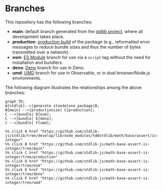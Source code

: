 <!--

@license Apache-2.0

Copyright (c) 2022 The Stdlib Authors.

Licensed under the Apache License, Version 2.0 (the "License");
you may not use this file except in compliance with the License.
You may obtain a copy of the License at

    http://www.apache.org/licenses/LICENSE-2.0

Unless required by applicable law or agreed to in writing, software
distributed under the License is distributed on an "AS IS" BASIS,
WITHOUT WARRANTIES OR CONDITIONS OF ANY KIND, either express or implied.
See the License for the specific language governing permissions and
limitations under the License.

-->

# Branches

This repository has the following branches:

-   **main**: default branch generated from the [stdlib project][stdlib-url], where all development takes place.
-   **production**: [production build][production-url] of the package (e.g., reformatted error messages to reduce bundle sizes and thus the number of bytes transmitted over a network).
-   **esm**: [ES Module][esm-url] branch for use via a `script` tag without the need for installation and bundlers.
-   **deno**: [Deno][deno-url] branch for use in Deno.
-   **umd**: [UMD][umd-url] branch for use in Observable, or in dual browser/Node.js environments.

The following diagram illustrates the relationships among the above branches:

```mermaid
graph TD;
A[stdlib]-->|generate standalone package|B;
B[main] -->|productionize| C[production];
C -->|bundle| D[esm];
C -->|bundle| E[deno];
C -->|bundle| F[umd];

%% click A href "https://github.com/stdlib-js/stdlib/tree/develop/lib/node_modules/%40stdlib/math/base/assert/is-integer"
%% click B href "https://github.com/stdlib-js/math-base-assert-is-integer/tree/main"
%% click C href "https://github.com/stdlib-js/math-base-assert-is-integer/tree/production"
%% click D href "https://github.com/stdlib-js/math-base-assert-is-integer/tree/esm"
%% click E href "https://github.com/stdlib-js/math-base-assert-is-integer/tree/deno"
%% click F href "https://github.com/stdlib-js/math-base-assert-is-integer/tree/umd"
```

[stdlib-url]: https://github.com/stdlib-js/stdlib/tree/develop/lib/node_modules/%40stdlib/math/base/assert/is-integer
[production-url]: https://github.com/stdlib-js/math-base-assert-is-integer/tree/production
[deno-url]: https://github.com/stdlib-js/math-base-assert-is-integer/tree/deno
[umd-url]: https://github.com/stdlib-js/math-base-assert-is-integer/tree/umd
[esm-url]: https://github.com/stdlib-js/math-base-assert-is-integer/tree/esm